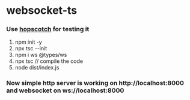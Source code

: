 # websocket-ts

### Use [hopscotch](https://hoppscotch.io/) for testing it

1. npm init -y
2. npx tsc --init
3. npm i ws @types/ws
4. npx tsc // compile the code
5. node dist/index.js

### Now simple http server is working on http://localhost:8000 and websocket on ws://localhost:8000